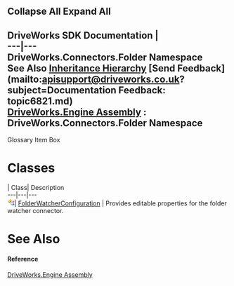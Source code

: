 Collapse All Expand All  
---  
DriveWorks SDK Documentation  |   
---|---  
DriveWorks.Connectors.Folder Namespace   
See Also [Inheritance Hierarchy](topic6822.md) [Send Feedback](mailto:apisupport@driveworks.co.uk?subject=Documentation Feedback: topic6821.md)  
[DriveWorks.Engine Assembly](topic2156.md) : DriveWorks.Connectors.Folder Namespace  
---  
  
Glossary Item Box

# Classes

| Class| Description  
---|---|---  
![Class](dotnetimages/Class.gif)| [FolderWatcherConfiguration](topic6823.md) | Provides editable properties for the folder watcher connector.  
  
# See Also

#### Reference

[DriveWorks.Engine Assembly](topic2156.md)


